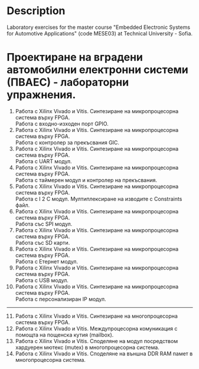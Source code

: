 Description  
===================================================================   
Laboratory exercises for the master course "Embedded Electronic 
Systems for Automotive Applications" (code МЕSE03) 
at Technical University - Sofia.  

Проектиране на вградени автомобилни електронни системи (ПВАЕС) - лабораторни упражнения.  
===================================================================
1. Работа с Xilinx Vivado и Vitis. Синтезиране на микропроцесорна система върху FPGA.  
Работа с входно-изходен порт GPIO.  
2. Работа с Xilinx Vivado и Vitis. Синтезиране на микропроцесорна система върху FPGA.  
Работа с контролер за прекъсвания GIC.  
3. Работа с Xilinx Vivado и Vitis. Синтезиране на микропроцесорна система върху FPGA.  
Работа с UART модул.  
4. Работа с Xilinx Vivado и Vitis. Синтезиране на микропроцесорна система върху FPGA.  
Работа с таймерен модул и контролер на прекъсвания.  
5. Работа с Xilinx Vivado и Vitis. Синтезиране на микропроцесорна система върху FPGA.  
Работа с I 2 C модул. Мултиплексиране на изводите с Constraints файл.  
6. Работа с Xilinx Vivado и Vitis. Синтезиране на микропроцесорна система върху FPGA.  
Работа със SPI модул.  
7. Работа с Xilinx Vivado и Vitis. Синтезиране на микропроцесорна система върху FPGA.  
Работа със SD карти.  
8. Работа с Xilinx Vivado и Vitis. Синтезиране на микропроцесорна система върху FPGA.  
Работа с Етернет модул.  
9. Работа с Xilinx Vivado и Vitis. Синтезиране на микропроцесорна система върху FPGA.  
Работа с USB модул.  
10. Работа с Xilinx Vivado и Vitis. Синтезиране на микропроцесорна система върху FPGA.  
Работа с персонализиран IP модул.  
-------------------------------------------------------------------
11. Работа с Xilinx Vivado и Vitis. Синтезиране на многопроцесорна система върху FPGA.  
12. Работа с Xilinx Vivado и Vitis. Междупроцесорна комуникация с помощта на пощенска кутия (mailbox).  
13. Работа с Xilinx Vivado и Vitis. Споделяне на модул посредством хардуерен мютекс (mutex) в многопроцесорна система.  
14. Работа с Xilinx Vivado и Vitis. Споделяне на външна DDR RAM памет в многопроцесорна система.  
